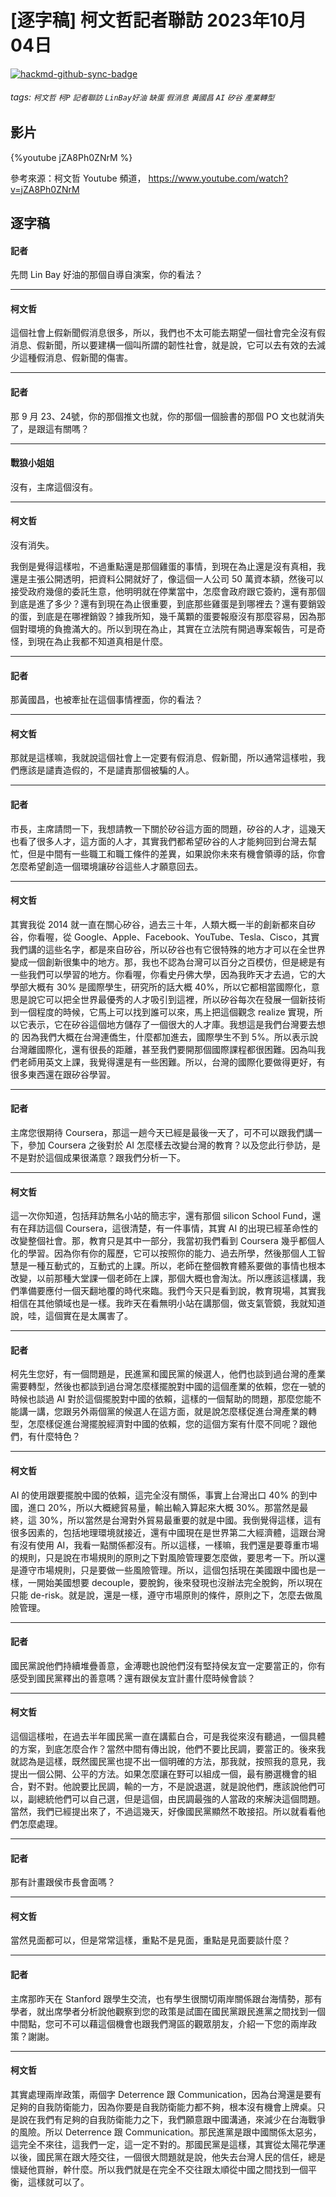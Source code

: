 # [逐字稿] 柯文哲記者聯訪 2023年10月04日

[![hackmd-github-sync-badge](https://hackmd.io/aDHF6SurR72XnossOBfo6Q/badge)](https://hackmd.io/aDHF6SurR72XnossOBfo6Q)


###### tags: `柯文哲` `柯P` `記者聯訪` `LinBay好油` `缺蛋` `假消息` `黃國昌` `AI` `矽谷` `產業轉型`

## 影片

{%youtube jZA8Ph0ZNrM %}

參考來源：柯文哲 Youtube 頻道， https://www.youtube.com/watch?v=jZA8Ph0ZNrM


## 逐字稿

#### 記者

先問 Lin Bay 好油的那個自導自演案，你的看法？

---

#### 柯文哲

這個社會上假新聞假消息很多，所以，我們也不太可能去期望一個社會完全沒有假消息、假新聞，所以要建構一個叫所謂的韌性社會，就是說，它可以去有效的去減少這種假消息、假新聞的傷害。

---

#### 記者

那 9 月 23、24號，你的那個推文也就，你的那個一個臉書的那個 PO 文也就消失了，是跟這有關嗎？

---

#### 戰狼小姐姐

沒有，主席這個沒有。

---

#### 柯文哲

沒有消失。

我倒是覺得這樣啦，不過重點還是那個雞蛋的事情，到現在為止還是沒有真相，我還是主張公開透明，把資料公開就好了，像這個一人公司 50 萬資本額，然後可以接受政府幾億的委託生意，他明明就在停業當中，怎麼會政府跟它簽約，還有那個到底是進了多少？還有到現在為止很重要，到底那些雞蛋是到哪裡去？還有要銷毀的蛋，到底是在哪裡銷毀？據我所知，幾千萬顆的蛋要報廢沒有那麼容易，因為那個對環境的負擔滿大的。所以到現在為止，其實在立法院有開過專案報告，可是奇怪，到現在為止我都不知道真相是什麼。

---

#### 記者

那黃國昌，也被牽扯在這個事情裡面，你的看法？

---

#### 柯文哲

那就是這樣嘛，我就說這個社會上一定要有假消息、假新聞，所以通常這樣啦，我們應該是譴責造假的，不是譴責那個被騙的人。

---

#### 記者

市長，主席請問一下，我想請教一下關於矽谷這方面的問題，矽谷的人才，這幾天也看了很多人才，這方面的人才，其實我們都希望矽谷的人才能夠回到台灣去幫忙，但是中間有一些職工和職工條件的差異，如果說你未來有機會領導的話，你會怎麼希望創造一個環境讓矽谷這些人才願意回去。

---

#### 柯文哲

其實我從 2014 就一直在關心矽谷，過去三十年，人類大概一半的創新都來自矽谷，你看喔，從 Google、Apple、Facebook、YouTube、Tesla、Cisco，其實我們講的這些名字，都是來自矽谷，所以矽谷也有它很特殊的地方才可以在全世界變成一個創新很集中的地方。那，我也不認為台灣可以百分之百模仿，但是總是有一些我們可以學習的地方。你看喔，你看史丹佛大學，因為我昨天才去過，它的大學部大概有 30% 是國際學生，研究所的話大概 40%，所以它都相當國際化，意思是說它可以把全世界最優秀的人才吸引到這裡，所以矽谷每次在發展一個新技術到一個程度的時候，它馬上可以找到誰可以來，馬上把這個觀念 realize 實現，所以它表示，它在矽谷這個地方儲存了一個很大的人才庫。我想這是我們台灣要去想的 因為我們大概在台灣連僑生，什麼都加進去，國際學生不到 5%。所以表示說台灣離國際化，還有很長的距離，甚至我們要開那個國際課程都很困難。因為叫我們老師用英文上課，我覺得還是有一些困難。所以，台灣的國際化要做得更好，有很多東西還在跟矽谷學習。

---

#### 記者

主席您很期待 Coursera，那這一趟今天已經是最後一天了，可不可以跟我們講一下，參加 Coursera 之後對於 AI 怎麼樣去改變台灣的教育？以及您此行參訪，是不是對於這個成果很滿意？跟我們分析一下。

---

#### 柯文哲

這一次你知道，包括拜訪無名小站的簡志宇，還有那個 silicon School Fund，還有在拜訪這個 Coursera，這很清楚，有一件事情，其實 AI 的出現已經革命性的改變整個社會。那，教育只是其中一部分，我當初我們看到 Coursera 幾乎都個人化的學習。因為你有你的履歷，它可以按照你的能力、過去所學，然後那個人工智慧是一種互動式的，互動式的上課。所以，老師在整個教育體系要做的事情也根本改變，以前那種大堂課一個老師在上課，那個大概也會淘汰。所以應該這樣講，我們準備要應付一個天翻地覆的時代來臨。我們今天只是看到說，教育現場，其實我相信在其他領域也是一樣。我昨天在看無明小站在講那個，做支氣管鏡，我就知道說，哇，這個實在是太厲害了。

---

#### 記者

柯先生您好，有一個問題是，民進黨和國民黨的候選人，他們也談到過台灣的產業需要轉型，然後也都談到過台灣怎麼樣擺脫對中國的這個產業的依賴，您在一號的時候也談過 AI 對於這個擺脫對中國的依賴，這樣的一個幫助的問題，那麼您能不能講一講，您跟另外兩個黨的候選人在這方面，就是說怎麼樣促進台灣產業的轉型，怎麼樣促進台灣擺脫經濟對中國的依賴，您的這個方案有什麼不同呢？跟他們，有什麼特色？

---

#### 柯文哲

AI 的使用跟要擺脫中國的依賴，這完全沒有關係，事實上台灣出口 40% 的到中國，進口 20%，所以大概總貿易量，輸出輸入算起來大概 30%。那當然是最終，這 30%，所以當然是台灣對外貿易最重要的就是中國。我倒覺得這樣，這有很多因素的，包括地理環境就接近，還有中國現在是世界第二大經濟體，這跟台灣有沒有使用 AI，我看一點關係都沒有。所以這樣，一樣嘛，我們還是要尊重市場的規則，只是說在市場規則的原則之下對風險管理要怎麼做，要思考一下。所以還是遵守市場規則，只是要做一些風險管理。所以，這個包括現在美國跟中國也是一樣，一開始美國想要 decouple，要脫鉤，後來發現也沒辦法完全脫鉤，所以現在只能 de-risk。就是說，還是一樣，遵守市場原則的條件，原則之下，怎麼去做風險管理。

---

#### 記者

國民黨說他們持續堆疊善意，金溥聰也說他們沒有堅持侯友宜一定要當正的，你有感受到國民黨釋出的善意嗎？還有跟侯友宜計畫什麼時候會談？

---

#### 柯文哲

這個這樣啦，在過去半年國民黨一直在講藍白合，可是我從來沒有聽過，一個具體的方案，到底怎麼合作？當然中間有傳出說，他們不要比民調，要當正的。後來我就認為是這樣，既然國民黨也提不出一個明確的方法，那我就，按照我的意見，我提出一個公開、公平的方法。如果怎麼讓在野可以組成一個，最有勝選機會的組合，對不對。他說要比民調，輸的一方，不是說退選，就是說他們，應該說他們可以，副總統他們可以自己選，但是這個，由民調最強的人當政的來解決這個問題。當然，我們已經提出來了，不過這幾天，好像國民黨顯然不敢接招。所以就看看他們怎麼處理。

---

#### 記者

那有計畫跟侯市長會面嗎？

---

#### 柯文哲

當然見面都可以，但是常常這樣，重點不是見面，重點是見面要談什麼？

---

#### 記者

主席那昨天在 Stanford 跟學生交流，也有學生很關切兩岸關係跟台海情勢，那有學者，就出席學者分析說他觀察到您的政策是試圖在國民黨跟民進黨之間找到一個中間點，您可不可以藉這個機會也跟我們灣區的觀眾朋友，介紹一下您的兩岸政策？謝謝。

---

#### 柯文哲

其實處理兩岸政策，兩個字 Deterrence 跟 Communication，因為台灣還是要有足夠的自我防衛能力，因為你要是自我防衛能力都不夠，根本沒有機會上牌桌。只是說在我們有足夠的自我防衛能力之下，我們願意跟中國溝通，來減少在台海戰爭的風險。所以 Deterrence 跟 Communication。那民進黨是跟中國關係太惡劣，這完全不來往，這我們一定，這一定不對的。那國民黨是這樣，其實從太陽花學運以後，國民黨在跟大陸交往，一個很大問題就是說，他失去台灣人民的信任，總是懷疑他買辦，幹什麼。所以我們就是在完全不交往跟太順從中國之間找到一個平衡，這樣就可以了。


